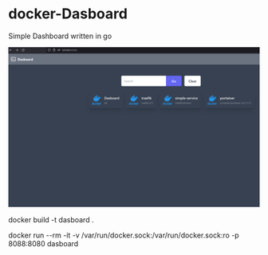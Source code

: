 # docker-Dasboard
Simple Dashboard written in go

![Screenshot](Screenshot.png)

docker build -t dasboard .

docker run --rm -it -v /var/run/docker.sock:/var/run/docker.sock:ro -p 8088:8080 dasboard
